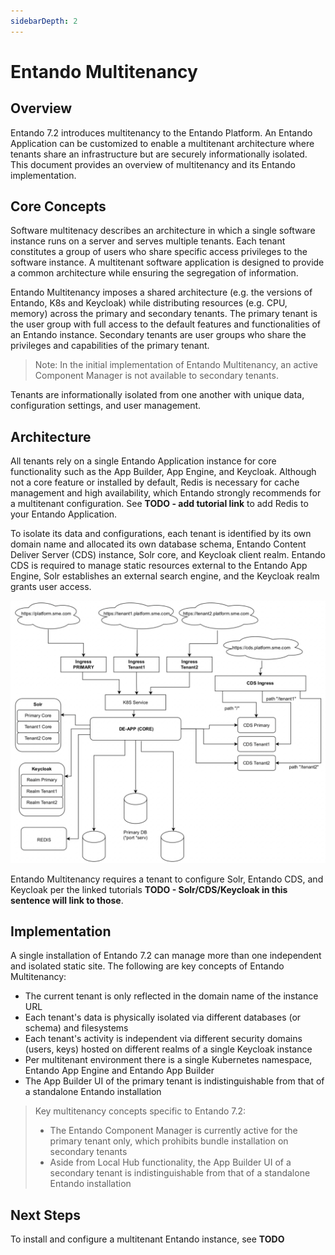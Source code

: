 ```yaml
---
sidebarDepth: 2
---
```


# Entando Multitenancy

## Overview

Entando 7.2 introduces multitenancy to the Entando Platform. An Entando Application can be customized to enable a multitenant architecture where tenants share an infrastructure but are securely informationally isolated. This document provides an overview of multitenancy and its Entando implementation.

## Core Concepts

Software multitenacy describes an architecture in which a single software instance runs on a server and serves multiple tenants. Each tenant constitutes a group of users who share specific access privileges to the software instance. A multitenant software application is designed to provide a common architecture while ensuring the segregation of information.

Entando Multitenancy imposes a shared architecture (e.g. the versions of Entando, K8s and Keycloak) while distributing resources (e.g. CPU, memory) across the primary and secondary tenants. The primary tenant is the user group with full access to the default features and functionalities of an Entando instance. Secondary tenants are user groups who share the privileges and capabilities of the primary tenant. 

>Note: In the initial implementation of Entando Multitenancy, an active Component Manager is not available to secondary tenants.

Tenants are informationally isolated from one another with unique data, configuration settings, and user management.
## Architecture

All tenants rely on a single Entando Application instance for core functionality such as the App Builder, App Engine, and Keycloak. Although not a core feature or installed by default, Redis is necessary for cache management and high availability, which Entando strongly recommends for a multitenant configuration. See **TODO - add tutorial link** to add Redis to your Entando Application.

To isolate its data and configurations, each tenant is identified by its own domain name and allocated its own database schema, Entando Content Deliver Server (CDS) instance, Solr core, and Keycloak client realm. Entando CDS is required to manage static resources external to the Entando App Engine, Solr establishes an external search engine, and the Keycloak realm grants user access.

![multitenancy.png](./img/multitenancy.png)

Entando Multitenancy requires a tenant to configure Solr, Entando CDS, and Keycloak per the linked tutorials **TODO - Solr/CDS/Keycloak in this sentence will link to those**. 

## Implementation

A single installation of Entando 7.2 can manage more than one independent and isolated static site. The following are key concepts of Entando Multitenancy:

- The current tenant is only reflected in the domain name of the instance URL
- Each tenant's data is physically isolated via different databases (or schema) and filesystems
- Each tenant's activity is independent via different security domains (users, keys) hosted on different realms of a single Keycloak instance
- Per multitenant environment there is a single Kubernetes namespace, Entando App Engine and Entando App Builder
- The App Builder UI of the primary tenant is indistinguishable from that of a standalone Entando installation

>Key multitenancy concepts specific to Entando 7.2: 
> - The Entando Component Manager is currently active for the primary tenant only, which prohibits bundle installation on secondary tenants 
> - Aside from Local Hub functionality, the App Builder UI of a secondary tenant is indistinguishable from that of a standalone Entando installation
## Next Steps

To install and configure a multitenant Entando instance, see **TODO**

